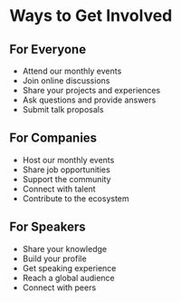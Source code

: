 # Ways to Get Involved

## For Everyone

- Attend our monthly events
- Join online discussions
- Share your projects and experiences
- Ask questions and provide answers
- Submit talk proposals

## For Companies

- Host our monthly events
- Share job opportunities
- Support the community
- Connect with talent
- Contribute to the ecosystem

## For Speakers

- Share your knowledge
- Build your profile
- Get speaking experience
- Reach a global audience
- Connect with peers
